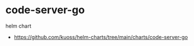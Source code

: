 # code-server-go

helm chart
- https://github.com/kuoss/helm-charts/tree/main/charts/code-server-go
